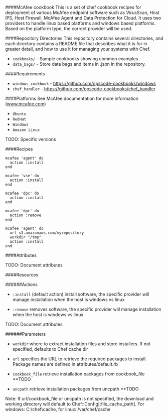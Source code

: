####McAfee cookbook
This is a set of chef cookbook recipes for deployment of various McAfee endpoint software such as VirusScan, Host IPS, Host Firewall, McAfee Agent and Data Protection for Cloud.
It uses two providers to handle linux based platforms and windows based platforms. Based on the platform type, the correct provider will be used.

####Repository Directories
This repository contains several directories, and each directory contains a README file that describes what it is for in greater detail, and how to use it for managing your systems with Chef.

* `cookbooks/` - Sample cookbooks showing common examples
* `data_bags/` - Store data bags and items in .json in the repository.

####Requirements
* `windows cookbook` - https://github.com/opscode-cookbooks/windows
* `chef_handler` - https://github.com/opscode-cookbooks/chef_handler

####Platforms
See McAfee documentation for more information (www.mcafee.com)
* `Ubuntu` 
* `RedHat`
* `Windows`
* `Amazon Linux`

TODO: Specific versions

####Recipes
```
mcafee 'agent' do
  action :install
end

mcafee 'vse' do
  action :install
end

mcafee 'dpc' do
  action :install
end

mcafee 'dpc' do
  action :remove
end

mcafee 'agent' do
  url s3.amazonaws.com/myrepository
  workdir "/tmp"
  action :install
end
```
####Attributes

TODO: Document attributes

####Resources

######Actions
* `:install` (default action) install software, the specific provider will manage installation when the host is windows vs linux

* `:remove` removes software, the specific provider will manage installation when the host is windows vs linux

TODO: Document attributes

######Parameters
* `workdir` where to extract installation files and store installers. If not specified, defaults to Chef cache dir

* `url` specifies the URL to retrieve the required packages to install. Package names are defined in attributes/default.rb

* `cookbook_file` retrieve installation packages from cookbook_file **TODO

* `uncpath` retrieve installation packages from uncpath **TODO

Note: If url/cookbook_file or uncpath is not specified, the download and working directory will default to Chef::Config[:file_cache_path]. For windows: C:\chef\cache, for linux: /var/chef/cache

